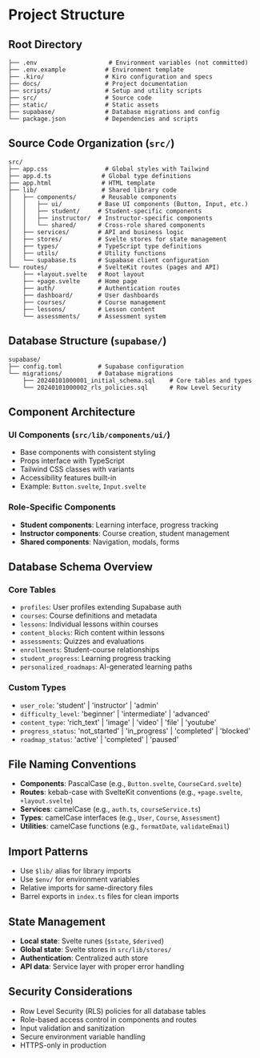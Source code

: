 # Project Structure

## Root Directory
```
├── .env                    # Environment variables (not committed)
├── .env.example           # Environment template
├── .kiro/                 # Kiro configuration and specs
├── docs/                  # Project documentation
├── scripts/               # Setup and utility scripts
├── src/                   # Source code
├── static/                # Static assets
├── supabase/              # Database migrations and config
└── package.json           # Dependencies and scripts
```

## Source Code Organization (`src/`)
```
src/
├── app.css                # Global styles with Tailwind
├── app.d.ts              # Global type definitions
├── app.html              # HTML template
├── lib/                  # Shared library code
│   ├── components/       # Reusable components
│   │   ├── ui/          # Base UI components (Button, Input, etc.)
│   │   ├── student/     # Student-specific components
│   │   ├── instructor/  # Instructor-specific components
│   │   └── shared/      # Cross-role shared components
│   ├── services/        # API and business logic
│   ├── stores/          # Svelte stores for state management
│   ├── types/           # TypeScript type definitions
│   ├── utils/           # Utility functions
│   └── supabase.ts      # Supabase client configuration
└── routes/              # SvelteKit routes (pages and API)
    ├── +layout.svelte   # Root layout
    ├── +page.svelte     # Home page
    ├── auth/            # Authentication routes
    ├── dashboard/       # User dashboards
    ├── courses/         # Course management
    ├── lessons/         # Lesson content
    └── assessments/     # Assessment system
```

## Database Structure (`supabase/`)
```
supabase/
├── config.toml          # Supabase configuration
└── migrations/          # Database migrations
    ├── 20240101000001_initial_schema.sql    # Core tables and types
    └── 20240101000002_rls_policies.sql      # Row Level Security
```

## Component Architecture

### UI Components (`src/lib/components/ui/`)
- Base components with consistent styling
- Props interface with TypeScript
- Tailwind CSS classes with variants
- Accessibility features built-in
- Example: `Button.svelte`, `Input.svelte`

### Role-Specific Components
- **Student components**: Learning interface, progress tracking
- **Instructor components**: Course creation, student management
- **Shared components**: Navigation, modals, forms

## Database Schema Overview

### Core Tables
- `profiles`: User profiles extending Supabase auth
- `courses`: Course definitions and metadata
- `lessons`: Individual lessons within courses
- `content_blocks`: Rich content within lessons
- `assessments`: Quizzes and evaluations
- `enrollments`: Student-course relationships
- `student_progress`: Learning progress tracking
- `personalized_roadmaps`: AI-generated learning paths

### Custom Types
- `user_role`: 'student' | 'instructor' | 'admin'
- `difficulty_level`: 'beginner' | 'intermediate' | 'advanced'
- `content_type`: 'rich_text' | 'image' | 'video' | 'file' | 'youtube'
- `progress_status`: 'not_started' | 'in_progress' | 'completed' | 'blocked'
- `roadmap_status`: 'active' | 'completed' | 'paused'

## File Naming Conventions
- **Components**: PascalCase (e.g., `Button.svelte`, `CourseCard.svelte`)
- **Routes**: kebab-case with SvelteKit conventions (e.g., `+page.svelte`, `+layout.svelte`)
- **Services**: camelCase (e.g., `auth.ts`, `courseService.ts`)
- **Types**: camelCase interfaces (e.g., `User`, `Course`, `Assessment`)
- **Utilities**: camelCase functions (e.g., `formatDate`, `validateEmail`)

## Import Patterns
- Use `$lib/` alias for library imports
- Use `$env/` for environment variables
- Relative imports for same-directory files
- Barrel exports in `index.ts` files for clean imports

## State Management
- **Local state**: Svelte runes (`$state`, `$derived`)
- **Global state**: Svelte stores in `src/lib/stores/`
- **Authentication**: Centralized auth store
- **API data**: Service layer with proper error handling

## Security Considerations
- Row Level Security (RLS) policies for all database tables
- Role-based access control in components and routes
- Input validation and sanitization
- Secure environment variable handling
- HTTPS-only in production